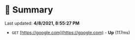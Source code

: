 # 📖 Summary
Last updated: **4/8/2021, 8:55:27 PM**

- `GET` [https://google.com](https://google.com) - **Up** (117ms)
